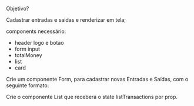 Objetivo? 

Cadastrar entradas e saidas e renderizar em tela; 

components necessário:
 - header logo e botao 
 - form input 
 - totalMoney
 - list
 - card

<!-- app.jsx preciso conter um state que tenha entradas e saidas
    - const [listTransactions, setListTransactions] = useState ([
        { description: "Salário recebido", type: "entrada", value: 2500 },
        { description: "Conta de luz", type: "saída", value: -150 }
    ]) -->
           
Crie um componente Form, para cadastrar novas Entradas e Saídas, com o seguinte formato:
<!-- Input para pegar o valor. -->
<!-- Input para pegar a descrição. -->
<!-- Select para escolher entre entrada e saída. -->
<!-- Button para enviar as informações captadas no formulário. -->

Crie o componente List que receberá o state listTransactions por prop.
  